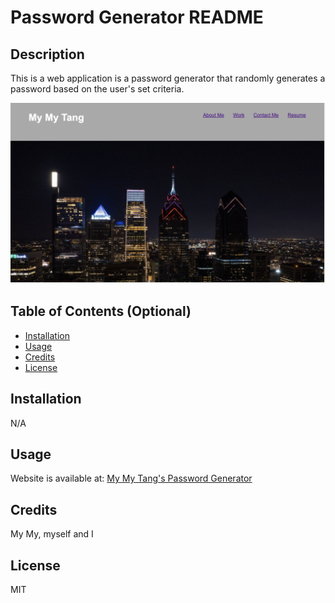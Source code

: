 # Password Generator README

## Description

This is a web application is a password generator that randomly generates a password based on the user's set criteria.

![webpage screenshot](https://github.com/mtanng9/02-mtang-professional-porfolio/blob/main/assets/images/website-screenshot.png?raw=true)

## Table of Contents (Optional)

- [Installation](#installation)
- [Usage](#usage)
- [Credits](#credits)
- [License](#license)

## Installation

N/A 

## Usage

Website is available at: [My My Tang's Password Generator](https://mtanng9.github.io/03-javascript-password-generator/)

## Credits

My My, myself and I 

## License

MIT
